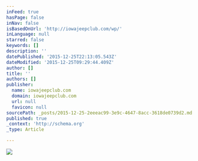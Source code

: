 ```yaml
---
inFeed: true
hasPage: false
inNav: false
isBasedOnUrl: 'http://iowajeepclub.com/wp/'
inLanguage: null
starred: false
keywords: []
description: ''
datePublished: '2015-12-25T22:13:05.543Z'
dateModified: '2015-12-25T09:29:44.409Z'
author: []
title: ''
authors: []
publisher:
  name: iowajeepclub.com
  domain: iowajeepclub.com
  url: null
  favicon: null
sourcePath: _posts/2015-12-25-2eeeac99-3e9c-4647-8acc-3618de0739d2.md
published: true
_context: 'http://schema.org'
_type: Article

---
```

![](http://iowajeepclub.com/wp/wp-content/uploads/2013/11/Iowa-Jeep-Club-website-header-A-11-14-2013-resized-image-810x408.png)